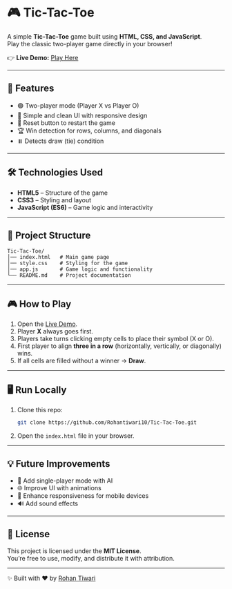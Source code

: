 # 🎮 Tic-Tac-Toe

A simple **Tic-Tac-Toe** game built using **HTML, CSS, and JavaScript**.  
Play the classic two-player game directly in your browser!

👉 **Live Demo:** [Play Here](https://rohantiwari10.github.io/Tic-Tac-Toe/)

---

## 🚀 Features
- 🟢 Two-player mode (Player X vs Player O)
- 🎨 Simple and clean UI with responsive design
- 🔄 Reset button to restart the game
- 🏆 Win detection for rows, columns, and diagonals
- ⏸️ Detects draw (tie) condition

---

## 🛠️ Technologies Used
- **HTML5** – Structure of the game  
- **CSS3** – Styling and layout  
- **JavaScript (ES6)** – Game logic and interactivity  

---

## 📂 Project Structure
```
Tic-Tac-Toe/
│── index.html   # Main game page
│── style.css    # Styling for the game
│── app.js       # Game logic and functionality
└── README.md    # Project documentation
```

---

## 🎮 How to Play
1. Open the [Live Demo](https://rohantiwari10.github.io/Tic-Tac-Toe/).
2. Player **X** always goes first.
3. Players take turns clicking empty cells to place their symbol (X or O).
4. First player to align **three in a row** (horizontally, vertically, or diagonally) wins.
5. If all cells are filled without a winner → **Draw**.

---

## 🖥️ Run Locally
1. Clone this repo:
   ```bash
   git clone https://github.com/Rohantiwari10/Tic-Tac-Toe.git
   ```
2. Open the `index.html` file in your browser.

---

## 💡 Future Improvements
- 🤖 Add single-player mode with AI
- 🌐 Improve UI with animations
- 📱 Enhance responsiveness for mobile devices
- 🔊 Add sound effects

---

## 📜 License
This project is licensed under the **MIT License**.  
You’re free to use, modify, and distribute it with attribution.

---

✨ Built with ❤️ by [Rohan Tiwari](https://github.com/Rohantiwari10)
